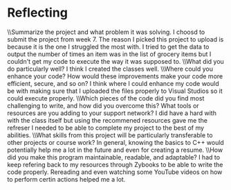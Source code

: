 # Reflecting
\\\Summarize the project and what problem it was solving.
I choosd to submit the project from week 7. The reason I picked this project to upload is because it is the one I struggled the most with. I tried to get the data to output the number of times an item was in the list of grocery items but I couldn't get my code to execute the way it was supposed to. 
\\\What did you do particularly well?
I think I created the classes well. 
\\\Where could you enhance your code? How would these improvements make your code more efficient, secure, and so on?
I think where I could enhance my code would be with making sure that I uploaded the files properly to Visual Studios so it could execute properly. 
\\\Which pieces of the code did you find most challenging to write, and how did you overcome this? What tools or resources are you adding to your support network?
I did have a hard with with the class itself but using the recommened resources gave me the refreser I needed to be able to complete my project to the best of my abilities.
\\\What skills from this project will be particularly transferable to other projects or course work?
In general, knowing the basics to C++ would potentially help me a lot in the future and even for creating a resume. 
\\\How did you make this program maintainable, readable, and adaptable?
I had to keep refering back to my resources through Zybooks to be able to write the code properly. Rereading and even watching some YouTube videos on how to perform certin actions helped me a lot.
